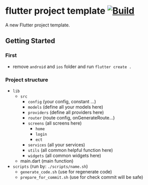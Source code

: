 # flutter project template [![Build](https://github.com/tbm98/flutter-project-template/actions/workflows/dart.yml/badge.svg)](https://github.com/tbm98/flutter-project-template/actions/workflows/dart.yml)

A new Flutter project template.

## Getting Started

### First
- remove `android` and `ios` folder and run `flutter create .`

### Project structure
* `lib`
  * `src`
    * `config` (your config, constant ...)
    * `models` (define all your models here)
    * `providers` (define all providers here)
    * `router` (route config, onGenerateRoute...)
    * `screens` (all screens here)
      * `home`
      * `login`
      * `ect`
    * `services` (all your services)
    * `utils` (all common helpful function here)
    * `widgets` (all common widgets here)
  * main.dart (main function)
* `scripts` (run by: `./scripts/name.sh`)
  * `generate_code.sh` (use for regenerate code)
  * `prepare_for_commit.sh` (use for check commit will be safe)

